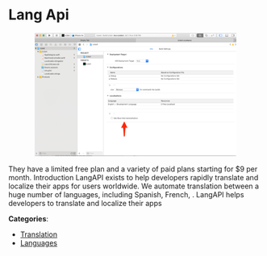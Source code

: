 # Lang Api
<p align="center">
    <img width="400" src="https://raw.githubusercontent.com/PeterLZhou/slate/master/source/images/ios_base_internationalization.png" />
</p>

They have a limited free plan and a variety of paid plans starting for $9 per month. Introduction LangAPI exists to help developers rapidly translate and localize their apps for users worldwide. We automate translation between a huge number of languages, including Spanish, French, . LangAPI helps developers to translate and localize their apps



**Categories**:
- [Translation](https://github.com/apis-list/apis-list#translation)
- [Languages](https://github.com/apis-list/apis-list#languages)





